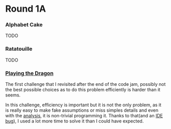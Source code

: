 # Round 1A

### Alphabet Cake

TODO

### Ratatouille

TODO

### [Playing the Dragon](c/README.md)

The first challenge that I revisited after the end of the code jam, possibly not the best possible choices as to do this problem efficiently is harder than it seems. 

In this challenge, efficiency is important but it is not the only problem, as it is really easy to make fake assumptions or miss simples details and even with the [analysis](https://code.google.com/codejam/contest/5304486/dashboard#s=a&a=2), it is non-trivial programming it. Thanks to that(and an [IDE bug](https://youtrack.jetbrains.com/oauth?state=%2Fissue%2FIDEA-176008)), I used a lot more time to solve it than I could have expected.
